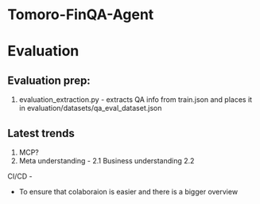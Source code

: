 # Tomoro-FinQA-Agent






# Evaluation


## Evaluation prep: 
1. evaluation_extraction.py - extracts QA info from train.json and places it in evaluation/datasets/qa_eval_dataset.json




## Latest trends
1. MCP? 
2. Meta understanding - 
2.1 Business understanding
2.2 

CI/CD - 
* To ensure that colaboraion is easier and there is a bigger overview 

## 

##